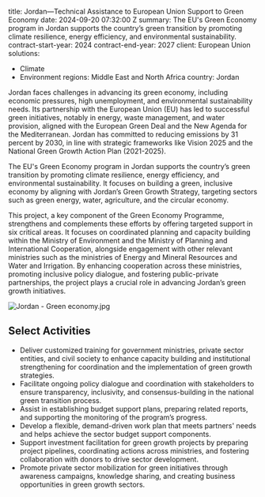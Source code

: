 
title: Jordan—Technical Assistance to European Union Support to Green Economy
date: 2024-09-20 07:32:00 Z
summary: The EU's Green Economy program in Jordan supports the country’s green transition
  by promoting climate resilience, energy efficiency, and environmental sustainability.
contract-start-year: 2024
contract-end-year: 2027
client: European Union
solutions:
- Climate
- Environment
regions: Middle East and North Africa
country: Jordan


Jordan faces challenges in advancing its green economy, including economic pressures, high unemployment, and environmental sustainability needs. Its partnership with the European Union (EU) has led to successful green initiatives, notably in energy, waste management, and water provision, aligned with the European Green Deal and the New Agenda for the Mediterranean. Jordan has committed to reducing emissions by 31 percent by 2030, in line with strategic frameworks like Vision 2025 and the National Green Growth Action Plan (2021-2025).

The EU's Green Economy program in Jordan supports the country’s green transition by promoting climate resilience, energy efficiency, and environmental sustainability. It focuses on building a green, inclusive economy by aligning with Jordan’s Green Growth Strategy, targeting sectors such as green energy, water, agriculture, and the circular economy.

This project, a key component of the Green Economy Programme, strengthens and complements these efforts by offering targeted support in six critical areas. It focuses on coordinated planning and capacity building within the Ministry of Environment and the Ministry of Planning and International Cooperation, alongside engagement with other relevant ministries such as the ministries of Energy and Mineral Resources and Water and Irrigation. By enhancing cooperation across these ministries, promoting inclusive policy dialogue, and fostering public-private partnerships, the project plays a crucial role in advancing Jordan’s green growth initiatives.

![Jordan - Green economy.jpg](/uploads/Jordan%20-%20Green%20economy.jpg)

## Select Activities

* Deliver customized training for government ministries, private sector entities, and civil society to enhance capacity building and institutional strengthening for coordination and the implementation of green growth strategies.
* Facilitate ongoing policy dialogue and coordination with stakeholders to ensure transparency, inclusivity, and consensus-building in the national green transition process.
* Assist in establishing budget support plans, preparing related reports, and supporting the monitoring of the program’s progress.
* Develop a flexible, demand-driven work plan that meets partners' needs and helps achieve the sector budget support components.
* Support investment facilitation for green growth projects by preparing project pipelines, coordinating actions across ministries, and fostering collaboration with donors to drive sector development.
* Promote private sector mobilization for green initiatives through awareness campaigns, knowledge sharing, and creating business opportunities in green growth sectors.
